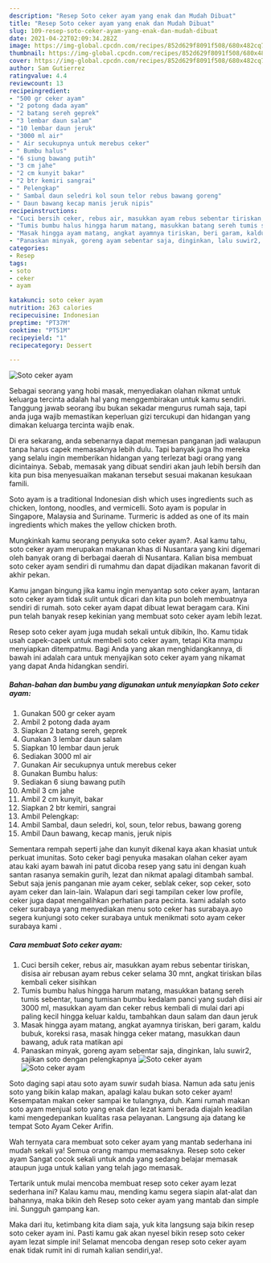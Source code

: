 ```yaml
---
description: "Resep Soto ceker ayam yang enak dan Mudah Dibuat"
title: "Resep Soto ceker ayam yang enak dan Mudah Dibuat"
slug: 109-resep-soto-ceker-ayam-yang-enak-dan-mudah-dibuat
date: 2021-04-22T02:09:34.282Z
image: https://img-global.cpcdn.com/recipes/852d629f8091f508/680x482cq70/soto-ceker-ayam-foto-resep-utama.jpg
thumbnail: https://img-global.cpcdn.com/recipes/852d629f8091f508/680x482cq70/soto-ceker-ayam-foto-resep-utama.jpg
cover: https://img-global.cpcdn.com/recipes/852d629f8091f508/680x482cq70/soto-ceker-ayam-foto-resep-utama.jpg
author: Sam Gutierrez
ratingvalue: 4.4
reviewcount: 13
recipeingredient:
- "500 gr ceker ayam"
- "2 potong dada ayam"
- "2 batang sereh geprek"
- "3 lembar daun salam"
- "10 lembar daun jeruk"
- "3000 ml air"
- " Air secukupnya untuk merebus ceker"
- " Bumbu halus"
- "6 siung bawang putih"
- "3 cm jahe"
- "2 cm kunyit bakar"
- "2 btr kemiri sangrai"
- " Pelengkap"
- " Sambal daun seledri kol soun telor rebus bawang goreng"
- " Daun bawang kecap manis jeruk nipis"
recipeinstructions:
- "Cuci bersih ceker, rebus air, masukkan ayam rebus sebentar tiriskan, disisa air rebusan ayam rebus ceker selama 30 mnt, angkat tiriskan bilas kembali ceker sisihkan"
- "Tumis bumbu halus hingga harum matang, masukkan batang sereh tumis sebentar, tuang tumisan bumbu kedalam panci yang sudah diisi air 3000 ml, masukkan ayam dan ceker rebus kembali di mulai dari api paling kecil hingga keluar kaldu, tambahkan daun salam dan daun jeruk"
- "Masak hingga ayam matang, angkat ayamnya tiriskan, beri garam, kaldu bubuk, koreksi rasa, masak hingga ceker matang, masukkan daun bawang, aduk rata matikan api"
- "Panaskan minyak, goreng ayam sebentar saja, dinginkan, lalu suwir2, sajikan soto dengan pelengkapnya"
categories:
- Resep
tags:
- soto
- ceker
- ayam

katakunci: soto ceker ayam 
nutrition: 263 calories
recipecuisine: Indonesian
preptime: "PT37M"
cooktime: "PT51M"
recipeyield: "1"
recipecategory: Dessert

---
```



![Soto ceker ayam](https://img-global.cpcdn.com/recipes/852d629f8091f508/680x482cq70/soto-ceker-ayam-foto-resep-utama.jpg)

Sebagai seorang yang hobi masak, menyediakan olahan nikmat untuk keluarga tercinta adalah hal yang menggembirakan untuk kamu sendiri. Tanggung jawab seorang ibu bukan sekadar mengurus rumah saja, tapi anda juga wajib memastikan keperluan gizi tercukupi dan hidangan yang dimakan keluarga tercinta wajib enak.

Di era  sekarang, anda sebenarnya dapat memesan panganan jadi walaupun tanpa harus capek memasaknya lebih dulu. Tapi banyak juga lho mereka yang selalu ingin memberikan hidangan yang terlezat bagi orang yang dicintainya. Sebab, memasak yang dibuat sendiri akan jauh lebih bersih dan kita pun bisa menyesuaikan makanan tersebut sesuai makanan kesukaan famili. 

Soto ayam is a traditional Indonesian dish which uses ingredients such as chicken, lontong, noodles, and vermicelli. Soto ayam is popular in Singapore, Malaysia and Suriname. Turmeric is added as one of its main ingredients which makes the yellow chicken broth.

Mungkinkah kamu seorang penyuka soto ceker ayam?. Asal kamu tahu, soto ceker ayam merupakan makanan khas di Nusantara yang kini digemari oleh banyak orang di berbagai daerah di Nusantara. Kalian bisa membuat soto ceker ayam sendiri di rumahmu dan dapat dijadikan makanan favorit di akhir pekan.

Kamu jangan bingung jika kamu ingin menyantap soto ceker ayam, lantaran soto ceker ayam tidak sulit untuk dicari dan kita pun boleh membuatnya sendiri di rumah. soto ceker ayam dapat dibuat lewat beragam cara. Kini pun telah banyak resep kekinian yang membuat soto ceker ayam lebih lezat.

Resep soto ceker ayam juga mudah sekali untuk dibikin, lho. Kamu tidak usah capek-capek untuk membeli soto ceker ayam, tetapi Kita mampu menyiapkan ditempatmu. Bagi Anda yang akan menghidangkannya, di bawah ini adalah cara untuk menyajikan soto ceker ayam yang nikamat yang dapat Anda hidangkan sendiri.

<!--inarticleads1-->

##### Bahan-bahan dan bumbu yang digunakan untuk menyiapkan Soto ceker ayam:

1. Gunakan 500 gr ceker ayam
1. Ambil 2 potong dada ayam
1. Siapkan 2 batang sereh, geprek
1. Gunakan 3 lembar daun salam
1. Siapkan 10 lembar daun jeruk
1. Sediakan 3000 ml air
1. Gunakan  Air secukupnya untuk merebus ceker
1. Gunakan  Bumbu halus:
1. Sediakan 6 siung bawang putih
1. Ambil 3 cm jahe
1. Ambil 2 cm kunyit, bakar
1. Siapkan 2 btr kemiri, sangrai
1. Ambil  Pelengkap:
1. Ambil  Sambal, daun seledri, kol, soun, telor rebus, bawang goreng
1. Ambil  Daun bawang, kecap manis, jeruk nipis


Sementara rempah seperti jahe dan kunyit dikenal kaya akan khasiat untuk perkuat imunitas. Soto ceker bagi penyuka masakan olahan ceker ayam atau kaki ayam bawah ini patut dicoba resep yang satu ini dengan kuah santan rasanya semakin gurih, lezat dan nikmat apalagi ditambah sambal. Sebut saja jenis panganan mie ayam ceker, seblak ceker, sop ceker, soto ayam ceker dan lain-lain. Walapun dari segi tampilan ceker low profile, ceker juga dapat mengalihkan perhatian para pecinta. kami adalah soto ceker surabaya yang menyediakan menu soto ceker has surabaya.ayo segera kunjungi soto ceker surabaya untuk menikmati soto ayam ceker surabaya kami . 

<!--inarticleads2-->

##### Cara membuat Soto ceker ayam:

1. Cuci bersih ceker, rebus air, masukkan ayam rebus sebentar tiriskan, disisa air rebusan ayam rebus ceker selama 30 mnt, angkat tiriskan bilas kembali ceker sisihkan
1. Tumis bumbu halus hingga harum matang, masukkan batang sereh tumis sebentar, tuang tumisan bumbu kedalam panci yang sudah diisi air 3000 ml, masukkan ayam dan ceker rebus kembali di mulai dari api paling kecil hingga keluar kaldu, tambahkan daun salam dan daun jeruk
1. Masak hingga ayam matang, angkat ayamnya tiriskan, beri garam, kaldu bubuk, koreksi rasa, masak hingga ceker matang, masukkan daun bawang, aduk rata matikan api
1. Panaskan minyak, goreng ayam sebentar saja, dinginkan, lalu suwir2, sajikan soto dengan pelengkapnya
<img src="//assets-global.cpcdn.com/assets/icons/button_play-2c75c40dde080a61004c1f40b05d8f140eaff45d7e9e6481dc71c63d2e7c4909.png" alt="Soto ceker ayam"><img src="//assets-global.cpcdn.com/assets/icons/button_play-2c75c40dde080a61004c1f40b05d8f140eaff45d7e9e6481dc71c63d2e7c4909.png" alt="Soto ceker ayam">

Soto daging sapi atau soto ayam suwir sudah biasa. Namun ada satu jenis soto yang bikin kalap makan, apalagi kalau bukan soto ceker ayam! Kesempatan makan ceker sampai ke tulangnya, duh. Kami rumah makan soto ayam menjual soto yang enak dan lezat kami berada diajaln keadilan kami mengedepankan kualitas rasa pelayanan. Langsung aja datang ke tempat Soto Ayam Ceker Arifin. 

Wah ternyata cara membuat soto ceker ayam yang mantab sederhana ini mudah sekali ya! Semua orang mampu memasaknya. Resep soto ceker ayam Sangat cocok sekali untuk anda yang sedang belajar memasak ataupun juga untuk kalian yang telah jago memasak.

Tertarik untuk mulai mencoba membuat resep soto ceker ayam lezat sederhana ini? Kalau kamu mau, mending kamu segera siapin alat-alat dan bahannya, maka bikin deh Resep soto ceker ayam yang mantab dan simple ini. Sungguh gampang kan. 

Maka dari itu, ketimbang kita diam saja, yuk kita langsung saja bikin resep soto ceker ayam ini. Pasti kamu gak akan nyesel bikin resep soto ceker ayam lezat simple ini! Selamat mencoba dengan resep soto ceker ayam enak tidak rumit ini di rumah kalian sendiri,ya!.


